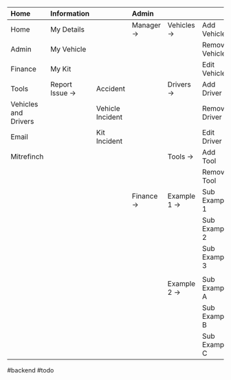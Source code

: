 |Home|Information| |Admin| | |Resources|News|Contact|Help| |
|:----|:----|:----|:----|:----|:----|:----|:----|:----|:----|:----|
|Home|My Details| |Manager ->|Vehicles ->|Add Vehicle|Driver Policy|Latest Newsletter|My Manger|General| |
|Admin|My Vehicle| | | |Remove Vehicle|Health & Safety|Past Newsletters|My Employees|IT Request| |
|Finance|My Kit| | | |Edit Vehicle| | |Contact Numbers|Tooltips ->|Tooltips off|
|Tools|Report Issue ->|Accident| |Drivers ->|Add Driver| | | | |Tooltips on|
|Vehicles and Drivers| |Vehicle Incident| | |Remove Driver | | | | |Tooltips full|
|Email| |Kit Incident| | |Edit Driver| | | | | |
|Mitrefinch| | | |Tools ->|Add Tool| | | | | |
| | | | | |Remove Tool| | | | | |
| | | |Finance ->|Example 1 ->|Sub Example 1| | | | | |
| | | | | |Sub Example 2| | | | | |
| | | | | |Sub Example 3| | | | | |
| | | | | | | | | | | |
| | | | |Example 2 ->|Sub Example A| | | | | |
| | | | | |Sub Example B| | | | | |
| | | | | |Sub Example C| | | | | |


#backend
#todo